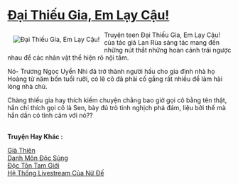 <a href="https://utruyen.com/dai-thieu-gia-em-lay-cau/3088/" title="Đại Thiếu Gia, Em Lạy Cậu!"><h1>Đại Thiếu Gia, Em Lạy Cậu!</h1></a><div style="display:table"><img align="right" style="float: left; padding: 10px;" src="https://utruyen.com/images/story/200x260/dai-thieu-gia-em-lay-cau.jpg" alt="Đại Thiếu Gia, Em Lạy Cậu!">Truyện teen Đại Thiếu Gia, Em Lạy Cậu! của tác giả Lan Rùa sáng tác mang đến những nút thắt những hoàn cảnh trái ngược nhau để các nhân vật thể hiện rõ nội tâm. <p></p>Nó- Trương Ngọc Uyển Nhi đã trở thành người hầu cho gia đình nhà họ Hoàng từ năm bốn tuổi rưỡi, có lẽ cô đã phải cố gắng rất nhiều để làm hài lòng nhà chủ. <p></p>Chàng thiếu gia hay thích kiếm chuyện chẳng bao giờ gọi cô bằng tên thật, hắn chỉ thích gọi cô là Sen, bày đủ trò tinh nghịch phá đám, liệu bởi thế mà hắn dần có tình cảm với nó??</div><p><br><b>Truyện Hay Khác :</b></p><a href="https://utruyen.com/gia-thien/541/" alt="Già Thiên">Già Thiên</a><br/><a href="https://github.com/quanluxury/truyenhot/tree/master/truyenhay/17063/" alt="Danh Môn Độc Sủng">Danh Môn Độc Sủng</a><br/><a href="https://github.com/quanluxury/truyenhot/tree/master/truyenhay/15840/" alt="Độc Tôn Tam Giới">Độc Tôn Tam Giới</a><br/><a href="https://github.com/quanluxury/truyenhot/tree/master/truyenhay/16902/" alt="Hệ Thống Livestream Của Nữ Đế">Hệ Thống Livestream Của Nữ Đế</a><br/>